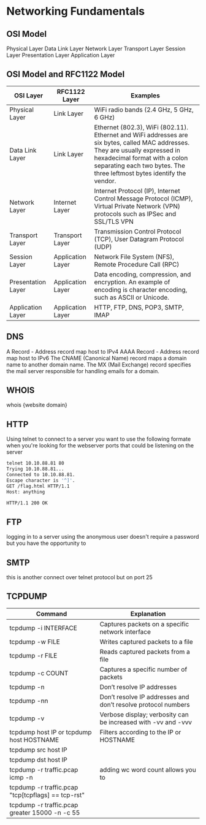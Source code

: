 # Networking Fundamentals

## OSI Model
Physical Layer
Data Link Layer
Network Layer
Transport Layer
Session Layer
Presentation Layer
Application Layer

## OSI Model and RFC1122 Model

| OSI Layer             | RFC1122 Layer | Examples                                                                                     |
|-----------------------|---------------|----------------------------------------------------------------------------------------------|
| Physical Layer        | Link Layer    | WiFi radio bands (2.4 GHz, 5 GHz, 6 GHz)                                                     |
| Data Link Layer       | Link Layer    | Ethernet (802.3), WiFi (802.11). Ethernet and WiFi addresses are six bytes, called MAC addresses. They are usually expressed in hexadecimal format with a colon separating each two bytes. The three leftmost bytes identify the vendor. |
| Network Layer         | Internet Layer| Internet Protocol (IP), Internet Control Message Protocol (ICMP), Virtual Private Network (VPN) protocols such as IPSec and SSL/TLS VPN |
| Transport Layer       | Transport Layer| Transmission Control Protocol (TCP), User Datagram Protocol (UDP)                            |
| Session Layer         | Application Layer| Network File System (NFS), Remote Procedure Call (RPC)                                       |
| Presentation Layer    | Application Layer| Data encoding, compression, and encryption. An example of encoding is character encoding, such as ASCII or Unicode. |
| Application Layer     | Application Layer| HTTP, FTP, DNS, POP3, SMTP, IMAP                                                             |

## DNS

A Record - Address record map host to IPv4
AAAA Record - Address record map host to IPv6
The CNAME (Canonical Name) record maps a domain name to another domain name. 
The MX (Mail Exchange) record specifies the mail server responsible for handling emails for a domain.

## WHOIS
whois {website domain}

## HTTP
Using telnet to connect to a server you want to use the following formate when you're looking for the webserver ports that could be listening on the server
```sh
telnet 10.10.88.81 80
Trying 10.10.88.81...
Connected to 10.10.88.81.
Escape character is '^]'.
GET /flag.html HTTP/1.1
Host: anything

HTTP/1.1 200 OK
```

## FTP
logging in to a server using the anonymous user doesn't require a password but you have the opportunity to 


## SMTP
this is another connect over telnet protocol but on port 25



## TCPDUMP
| Command          | Explanation                                                      |
|------------------|------------------------------------------------------------------|
| tcpdump -i INTERFACE | Captures packets on a specific network interface              |
| tcpdump -w FILE      | Writes captured packets to a file                             |
| tcpdump -r FILE      | Reads captured packets from a file                            |
| tcpdump -c COUNT     | Captures a specific number of packets                         |
| tcpdump -n           | Don’t resolve IP addresses                                    |
| tcpdump -nn          | Don’t resolve IP addresses and don’t resolve protocol numbers |
| tcpdump -v           | Verbose display; verbosity can be increased with -vv and -vvv |
| tcpdump host IP or tcpdump host HOSTNAME | Filters according to the IP or HOSTNAME |
| tcpdump src host IP |
| tcpdump dst host IP |
| tcpdump -r traffic.pcap icmp -n  | adding wc word count allows you to 
| tcpdump -r traffic.pcap "tcp[tcpflags] == tcp-rst" | 
| tcpdump -r traffic.pcap greater 15000 -n -c 55 |